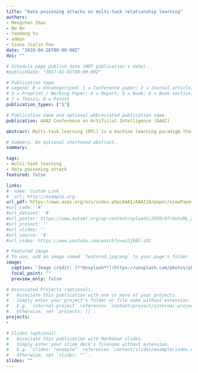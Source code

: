 ```yaml
---
title: "Data poisoning attacks on multi-task relationship learning"
authors:
- Mengchen Zhao
- Bo An
- Yaodong Yu
- admin
- Sinno Jialin Pan
date: "2018-04-26T00:00:00Z"
doi: ""

# Schedule page publish date (NOT publication's date).
#publishDate: "2017-01-01T00:00:00Z"

# Publication type.
# Legend: 0 = Uncategorized; 1 = Conference paper; 2 = Journal article;
# 3 = Preprint / Working Paper; 4 = Report; 5 = Book; 6 = Book section;
# 7 = Thesis; 8 = Patent
publication_types: ["1"]

# Publication name and optional abbreviated publication name.
publication: AAAI Conference on Artificial Intelligence (AAAI)

abstract: Multi-task learning (MTL) is a machine learning paradigm that improves the performance of each task by exploiting useful information contained in multiple related tasks. However, the relatedness of tasks can be exploited by attackers to launch data poisoning attacks, which has been demonstrated a big threat to single-task learning. In this paper, we provide the first study on the vulnerability of MTL. Specifically, we focus on multi-task relationship learning (MTRL) models, a popular subclass of MTL models where task relationships are quantized and are learned directly from training data. We formulate the problem of computing optimal poisoning attacks on MTRL as a bilevel program that is adaptive to arbitrary choice of target tasks and attacking tasks. We propose an efficient algorithm called PATOM for computing optimal attack strategies. PATOM leverages the optimality conditions of the subproblem of MTRL to compute the implicit gradients of the upper level objective function. Experimental results on real-world datasets show that MTRL models are very sensitive to poisoning attacks and the attacker can significantly degrade the performance of target tasks, by either directly poisoning the target tasks or indirectly poisoning the related tasks exploiting the task relatedness. We also found that the tasks being attacked are always strongly correlated, which provides a clue for defending against such attacks.

# Summary. An optional shortened abstract.
summary:

tags:
- multi-task learning
- data poisoning attack
featured: false

links:
#- name: Custom Link
#  url: http://example.org
url_pdf: https://www.aaai.org/ocs/index.php/AAAI/AAAI18/paper/viewPaper/16073
#url_code: '#'
#url_dataset: '#'
#url_poster: https://www.automl.org/wp-content/uploads/2020/07/AutoML_2020_paper_54_poster.pdf
#url_project: ''
#url_slides: ''
#url_source: '#'
#url_video: https://www.youtube.com/watch?v=az3jbBl-zXI

# Featured image
# To use, add an image named `featured.jpg/png` to your page's folder.
image:
  caption: 'Image credit: [**Unsplash**](https://unsplash.com/photos/pLCdAaMFLTE)'
  focal_point: ""
  preview_only: false

# Associated Projects (optional).
#   Associate this publication with one or more of your projects.
#   Simply enter your project's folder or file name without extension.
#   E.g. `internal-project` references `content/project/internal-project/index.md`.
#   Otherwise, set `projects: []`.
projects:
- 

# Slides (optional).
#   Associate this publication with Markdown slides.
#   Simply enter your slide deck's filename without extension.
#   E.g. `slides: "example"` references `content/slides/example/index.md`.
#   Otherwise, set `slides: ""`.
slides: ""
---
```

